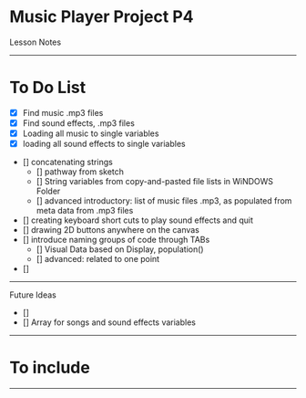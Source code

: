 # Music Player Project P4
Lesson Notes

---

# To Do List

- [x] Find music .mp3 files
- [x] Find sound effects, .mp3 files
- [x] Loading all music to single variables
- [x] loading all sound effects to single variables
- [] concatenating strings
  - [] pathway from sketch
  - [] String variables from copy-and-pasted file lists in WiNDOWS Folder
  - [] advanced introductory: list of music files .mp3, as populated from meta data from .mp3 files
- [] creating keyboard short cuts to play sound effects and quit
- [] drawing 2D buttons anywhere on the canvas
- [] introduce naming groups of code through TABs
  - [] Visual Data based on Display, population()
  - [] advanced: related to one point
- [] 

---

Future Ideas

- [] 
- [] Array for songs and sound effects variables

---

# To include

---
